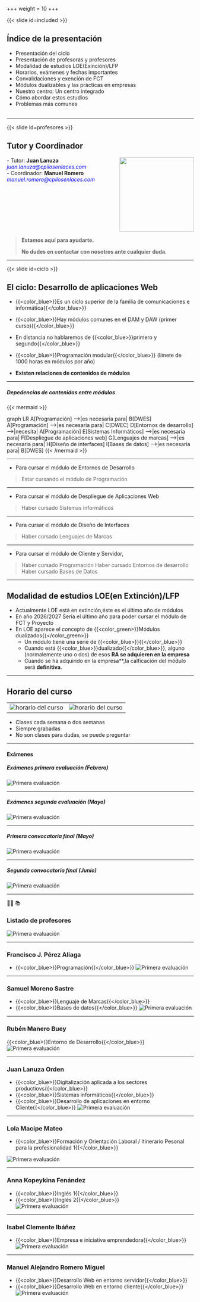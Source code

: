+++
weight = 10
+++

{{< slide id=included >}}

## Índice de la presentación

- Presentación del ciclo
- Presentación de profesoras y profesores
- Modalidad de estudios LOE(Exinción)/LFP
- Horarios, exámenes y fechas importantes
- Convalidaciones y exención de FCT
- Módulos dualizables y las prácticas en empresas
- Nuestro centro: Un centro integrado
- Cómo abordar estos estudios
- Problemas más comunes
  <br>
  <br>

---
{{< slide id=profesores >}}

## Tutor y Coordinador

<span style="display: flex; justify-content: space-between; align-items: flex-start;">
  <div>
    - Tutor: <strong>Juan Lanuza</strong>
    <br />
    <span style="color: blue; font-style: italic;">juan.lanuza@cpilosenlaces.com</span>
    <br />
    - Coordinador: <strong>Manuel Romero</strong>
    <br />
    <span style="color: blue; font-style: italic;">manuel.romero@cpilosenlaces.com</span>
  </div>
  <div>
    <img src="images/tutoria_coordinacion.jpg" height="200px">
  </div>
</span>

> **Estamos aquí para ayudarte.**
>
> **No dudes en contactar con nosotros ante cualquier duda.**

---
{{< slide id=ciclo >}}

## El ciclo: Desarrollo de aplicaciones Web

- {{<color_blue>}}Es un ciclo superior de la familia de comunicaciones e informática{{</color_blue>}}

- {{<color_blue>}}Hay módulos comunes en el DAM y DAW (primer curso){{</color_blue>}}
- En distancia no hablaremos de {{<color_blue>}}primero y segundo{{</color_blue>}}
- {{<color_blue>}}Programación modular{{</color_blue>}} (límete de 1000 horas en módulos por año)
- **Existen relaciones de contenidos de módulos**

---

##### Depedencias de contenidos entre módulos

<section>

{{< mermaid >}}

graph LR
A[Programación] -->|es necesaria para| B[DWES]
A[Programación] -->|es necesaria para| C[DWEC]
D[Entornos de desarrollo] -->|necesita| A[Programación]
E[Sistemas Informáticos] -->|es necesaria para| F[Despliegue de aplicaciones web]
G[Lenguajes de marcas] -->|es necesaria para| H[Diseño de interfaces]
I[Bases de datos] -->|es necesaria para| B[DWES]
{{< /mermaid >}}

---

* Para cursar el módulo de Entornos de Desarrollo

> Estar cursando el módulo de Programación
---

* Para cursar el módulo de Despliegue de Aplicaciones Web

> Haber cursado Sistemas informáticos
 ---

* Para cursar el módulo de Diseño de Interfaces

> Haber cursado Lenguajes de Marcas
----

* Para cursar el módulo de Cliente y Servidor,

> Haber cursado Programación
> Haber cursado Entornos de desarrollo
> Haber cursado Bases de Datos

</section>

---
## Modalidad de estudios LOE(en Extinción)/LFP
* Actualmente LOE está en extinción,éste es el último año de módulos
* En año 2026/2027 Sería el último año para poder cursar el módulo de FCT y Proyecto
* En LOE aparece el concepto de {{<color_green>}}Módulos dualizados{{</color_green>}}
  * Un módulo tiene una serie de {{<color_blue>}}{{</color_blue>}}
  * Cuando está {{<color_blue>}}dualizado{{</color_blue>}}, alguno (normalemente uno o dos) de esos **RA se adquieren en la empresa**
  * Cuando se ha adquirido en la empresa**,la calficación del módulo será **definitiva**.


---

## Horario del curso

<table>
<tr>
<td>
<img src="images/horario_LFP.png"  alt="horario del curso"/>
</td>
<td>
<img src="images/horario_LOE.png"  alt="horario del curso"/>
</td>
</tr>
</table>

* Clases cada semana o dos semanas
* Siempre grabadas
* No son clases para dudas, se puede preguntar

---

#### Exámenes

<section>

##### Exámenes primera evaluación (Febrero)

<img src="images/primera_evaluacion.png"  alt="Primera evaluación "/>

---

##### Exámenes segunda evaluación (Mayo)

<img src="images/segunda_evaluacion.png"  alt="Primera evaluación "/>

---

##### Primera convocatoria final (Mayo)

<img src="images/primera_convocatoria.png"  alt="Primera evaluación "/>

---

##### Segunda convocatoria final (Junio)

<img src="images/segunda_convocatoria.png"  alt="Primera evaluación "/>

</section>

--- 
:teacher: :books:
 <section>

### Listado de profesores

<img src="images/profesores.png"  alt="Primera evaluación "/>

---

### Francisco J. Pérez Aliaga

* {{<color_blue>}}Programación{{</color_blue>}}
  <img src="images/programacion.png"  alt="Primera evaluación "/>

---

### Samuel Moreno Sastre

* {{<color_blue>}}Lenguaje de Marcas{{</color_blue>}}
* {{<color_blue>}}Bases de datos{{</color_blue>}}
  <img src="images/samuel.png"  alt="Primera evaluación "/>

---

### Rubén Manero Buey

{{<color_blue>}}Entorno de Desarrollo{{</color_blue>}}
<img src="images/ruben.png"  alt="Primera evaluación "/>


---

### Juan Lanuza Orden

* {{<color_blue>}}Digitalización aplicada a los sectores productiovs{{</color_blue>}}
* {{<color_blue>}}Sistemas informáticos{{</color_blue>}}
* {{<color_blue>}}Desarrollo de aplicaciones en entorno Cliente{{</color_blue>}}
  <img src="images/juan_lanuza.png"  alt="Primera evaluación "/>

  
---

### Lola Macipe Mateo

* {{<color_blue>}}Formación y Orientación Laboral / Itinerario Pesonal para la profesionalidad 1{{</color_blue>}}

<img src="images/fol.png"  alt="Primera evaluación "/>

---

### Anna Kopeykina Fenández

* {{<color_blue>}}Inglés 1{{</color_blue>}}
* {{<color_blue>}}Inglés 2{{</color_blue>}}
  <br />
  <img src="images/ingles.png"  alt="Primera evaluación "/>

---

### Isabel Clemente Ibáñez

* {{<color_blue>}}Empresa e iniciativa emprendedora{{</color_blue>}}
  <img src="images/fol.png"  alt="Primera evaluación "/>

---

### Manuel Alejandro Romero Miguel

* {{<color_blue>}}Desarrollo Web en entorno servidor{{</color_blue>}}
* {{<color_blue>}}Desarrollo Web en entorno cliente{{</color_blue>}}
  <img src="images/manuel.png"  alt="Primera evaluación "/>

</section>